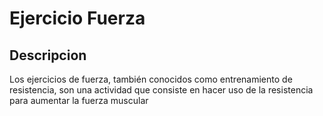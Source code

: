 # Ejercicio Fuerza
## Descripcion
Los ejercicios de fuerza, también conocidos como entrenamiento de resistencia, son una actividad que consiste en hacer uso de la resistencia para aumentar la fuerza muscular